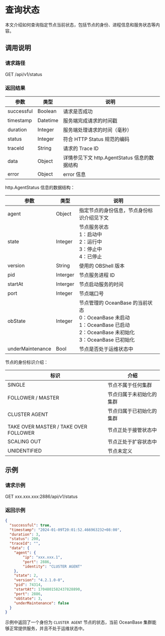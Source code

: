 # 查询状态

本文介绍如何查询指定节点当前状态，包括节点的身份、进程信息和服务状态等内容。

## 调用说明

### 请求路径

GET /api/v1/status

### 返回结果

| 参数 | 类型 | 说明 |
| --- | --- | --- |
| successful | Boolean | 请求是否成功 |
| timestamp | Datetime | 服务端完成请求的时间戳 |
| duration | Integer | 服务端处理请求的时间（毫秒） |
| status | Integer | 符合 HTTP Status 规范的编码 |
| traceId | String | 请求的 Trace ID |
| data | Object | 详情参见下文 http.AgentStatus 信息的数据结构 |
| error | Object | error 信息 |

http.AgentStatus 信息的数据结构：

| 参数 | 类型 | 说明 |
| --- | --- | --- |
| agent | Object | 指定节点的身份信息，节点身份标识介绍见下文 |
| state | Integer | 节点服务状态<br>1：启动中<br>2：运行中<br>3：停止中<br>4：已停止 |
| version | String | 使用的 OBShell 版本 |
| pid | Interger | 节点服务进程 ID |
| startAt | Interger | 节点启动服务的时间 |
| port | Integer | 节点端口号 |
| obState | Integer | 节点管理的 OceanBase 的当前状态<br>0：OceanBase 未启动<br>1：OceanBase 已启动<br>2：OceanBase 未初始化<br>3：OceanBase 已初始化 |
| underMaintenance | Bool | 节点是否处于运维状态中 |

节点的身份标识介绍：

| 标识 | 介绍 |
| --- | --- |
| SINGLE | 节点不属于任何集群 |
| FOLLOWER / MASTER | 节点归属于未初始化的集群 |
| CLUSTER AGENT | 节点归属于已初始化的集群 |
| TAKE OVER MASTER / TAKE OVER FOLLOWER | 节点正处于接管状态中 |
| SCALING OUT | 节点正处于扩容状态中 |
| UNIDENTIFIED | 节点未定义 |

## 示例

### 请求示例

GET xxx.xxx.xxx:2886/api/v1/status

### 返回示例

```json
{
  "successful": true,
  "timestamp": "2024-01-09T20:01:52.466963232+08:00",
  "duration": 3,
  "status": 200,
  "traceId": "",
  "data": {
    "agent": {
        "ip": "xxx.xxx.1",
        "port": 2886,
        "identity": "CLUSTER AGENT"
    },
    "state": 2,
    "version": "4.2.1.0-0",
    "pid": 74314,
    "startAt": 1704801582437828890,
    "port": 2886,
    "obState": 3,
    "underMaintenance": false
  }
}
```

示例中返回了一个身份为 `CLUSTER AGENT` 节点的状态，当前 OceanBase 集群能够正常提供服务，并且不处于运维状态中。
